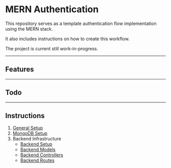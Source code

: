 # MERN Authentication

This repository serves as a template authentication flow implementation using the MERN stack.

It also includes instructions on how to create this workflow.

The project is current still work-in-progress.

---

## Features

---

## Todo

---

## Instructions

1. [General Setup](./instructions/1-setup.md)
2. [MongoDB Setup](./instructions/2-mongodb.md)
3. Backend Infrastructure
   - [Backend Setup](./instructions/3a-backend.md)
   - [Backend Models](./instructions/3b-backend-models.md)
   - [Backend Controllers](./instructions/3c-backend-controllers.md)
   - [Backend Routes](./instructions/3d-backend-routes.md)
